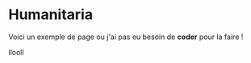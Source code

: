 Humanitaria
===========
Voici un exemple de page ou j'ai pas eu besoin de **coder** pour la faire !

llooll